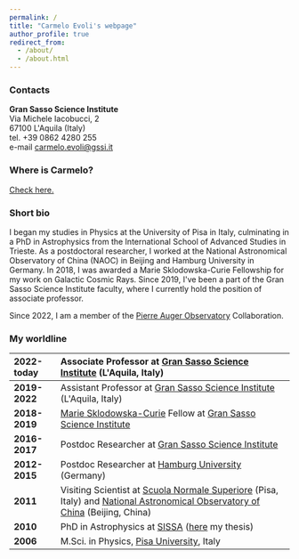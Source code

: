 ```yaml
---
permalink: /
title: "Carmelo Evoli's webpage"
author_profile: true
redirect_from: 
  - /about/
  - /about.html
---
```


### Contacts ###

**Gran Sasso Science Institute**\
Via Michele Iacobucci, 2\
67100 L'Aquila (Italy)\
tel. +39 0862 4280 255\
e-mail <carmelo.evoli@gssi.it>  

### Where is Carmelo? ###

[Check here.](https://calendar.online/ae85132cb221a229cef6)

### Short bio ###

I began my studies in Physics at the University of Pisa in Italy, culminating in a PhD in Astrophysics from the International School of Advanced Studies in Trieste. As a postdoctoral researcher, I worked at the National Astronomical Observatory of China (NAOC) in Beijing and Hamburg University in Germany. In 2018, I was awarded a Marie Sklodowska-Curie Fellowship for my work on Galactic Cosmic Rays. Since 2019, I've been a part of the Gran Sasso Science Institute faculty, where I currently hold the position of associate professor.

Since 2022, I am a member of the [Pierre Auger Observatory](https://www.auger.org) Collaboration.

### My worldline ###

|**2022-today**|Associate Professor at [Gran Sasso Science Institute](http://www.gssi.it) (L'Aquila, Italy)|
|:---|:---|
|**2019-2022**|Assistant Professor at [Gran Sasso Science Institute](http://www.gssi.it) (L'Aquila, Italy)|
|**2018-2019**|[Marie Sklodowska-Curie](https://ec.europa.eu/research/mariecurieactions/node_en) Fellow at [Gran Sasso Science Institute](wwww.gssi.it) |
|**2016-2017**|Postdoc Researcher at [Gran Sasso Science Institute](http://www.gssi.it)|
|**2012-2015**|Postdoc Researcher at [Hamburg University](https://unith.desy.de) (Germany)|
|**2011**|Visiting Scientist at [Scuola Normale Superiore](www.sns.it) (Pisa, Italy) and [National Astronomical Observatory of China](http://english.nao.cas.cn) (Beijing, China)|
|**2010**|PhD in Astrophysics at [SISSA](https://www.sissa.it) ([here](https://iris.sissa.it/handle/20.500.11767/4138) my thesis)|
|**2006**|M.Sci. in Physics, [Pisa University](https://www.df.unipi.it), Italy|


